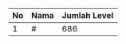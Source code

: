 | No | Nama            | Jumlah Level |
|----|-----------------|--------------|
| 1  | #    |    686        |
